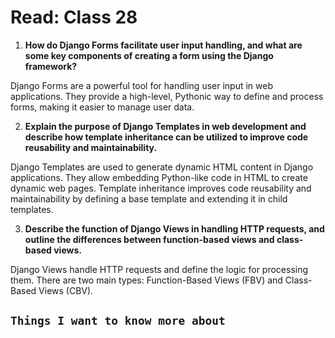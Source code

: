 # Read: Class 28

1. **How do Django Forms facilitate user input handling, and what are some key components of creating a form using the Django framework?**

Django Forms are a powerful tool for handling user input in web applications. They provide a high-level, Pythonic way to define and process forms, making it easier to manage user data.

2. **Explain the purpose of Django Templates in web development and describe how template inheritance can be utilized to improve code reusability and maintainability.**

Django Templates are used to generate dynamic HTML content in Django applications. They allow embedding Python-like code in HTML to create dynamic web pages. Template inheritance improves code reusability and maintainability by defining a base template and extending it in child templates.

3. **Describe the function of Django Views in handling HTTP requests, and outline the differences between function-based views and class-based views.**

Django Views handle HTTP requests and define the logic for processing them. There are two main types: Function-Based Views (FBV) and Class-Based Views (CBV).

## `Things I want to know more about`
